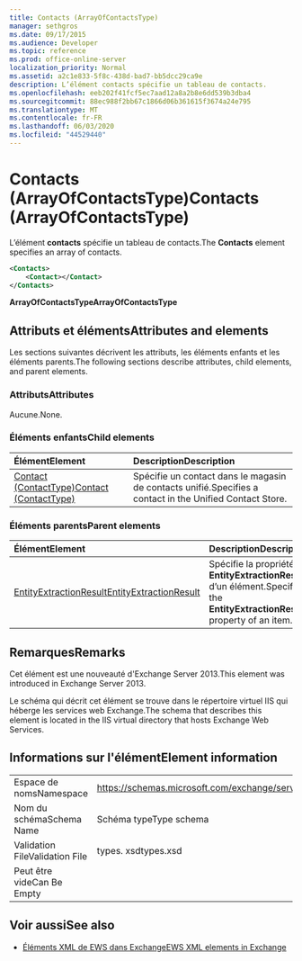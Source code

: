 ```yaml
---
title: Contacts (ArrayOfContactsType)
manager: sethgros
ms.date: 09/17/2015
ms.audience: Developer
ms.topic: reference
ms.prod: office-online-server
localization_priority: Normal
ms.assetid: a2c1e833-5f8c-438d-bad7-bb5dcc29ca9e
description: L’élément contacts spécifie un tableau de contacts.
ms.openlocfilehash: eeb202f41fcf5ec7aad12a8a2b8e6dd539b3dba4
ms.sourcegitcommit: 88ec988f2bb67c1866d06b361615f3674a24e795
ms.translationtype: MT
ms.contentlocale: fr-FR
ms.lasthandoff: 06/03/2020
ms.locfileid: "44529440"
---
```

# <a name="contacts-arrayofcontactstype"></a><span data-ttu-id="a4b4d-103">Contacts (ArrayOfContactsType)</span><span class="sxs-lookup"><span data-stu-id="a4b4d-103">Contacts (ArrayOfContactsType)</span></span>

<span data-ttu-id="a4b4d-104">L’élément **contacts** spécifie un tableau de contacts.</span><span class="sxs-lookup"><span data-stu-id="a4b4d-104">The **Contacts** element specifies an array of contacts.</span></span> 
  
```XML
<Contacts>
    <Contact></Contact>
</Contacts>
```

 <span data-ttu-id="a4b4d-105">**ArrayOfContactsType**</span><span class="sxs-lookup"><span data-stu-id="a4b4d-105">**ArrayOfContactsType**</span></span>
## <a name="attributes-and-elements"></a><span data-ttu-id="a4b4d-106">Attributs et éléments</span><span class="sxs-lookup"><span data-stu-id="a4b4d-106">Attributes and elements</span></span>

<span data-ttu-id="a4b4d-107">Les sections suivantes décrivent les attributs, les éléments enfants et les éléments parents.</span><span class="sxs-lookup"><span data-stu-id="a4b4d-107">The following sections describe attributes, child elements, and parent elements.</span></span>
  
### <a name="attributes"></a><span data-ttu-id="a4b4d-108">Attributs</span><span class="sxs-lookup"><span data-stu-id="a4b4d-108">Attributes</span></span>

<span data-ttu-id="a4b4d-109">Aucune.</span><span class="sxs-lookup"><span data-stu-id="a4b4d-109">None.</span></span>
  
### <a name="child-elements"></a><span data-ttu-id="a4b4d-110">Éléments enfants</span><span class="sxs-lookup"><span data-stu-id="a4b4d-110">Child elements</span></span>

|<span data-ttu-id="a4b4d-111">**Élément**</span><span class="sxs-lookup"><span data-stu-id="a4b4d-111">**Element**</span></span>|<span data-ttu-id="a4b4d-112">**Description**</span><span class="sxs-lookup"><span data-stu-id="a4b4d-112">**Description**</span></span>|
|:-----|:-----|
|[<span data-ttu-id="a4b4d-113">Contact (ContactType)</span><span class="sxs-lookup"><span data-stu-id="a4b4d-113">Contact (ContactType)</span></span>](contact-contacttype.md) <br/> |<span data-ttu-id="a4b4d-114">Spécifie un contact dans le magasin de contacts unifié.</span><span class="sxs-lookup"><span data-stu-id="a4b4d-114">Specifies a contact in the Unified Contact Store.</span></span>  <br/> |
   
### <a name="parent-elements"></a><span data-ttu-id="a4b4d-115">Éléments parents</span><span class="sxs-lookup"><span data-stu-id="a4b4d-115">Parent elements</span></span>

|<span data-ttu-id="a4b4d-116">**Élément**</span><span class="sxs-lookup"><span data-stu-id="a4b4d-116">**Element**</span></span>|<span data-ttu-id="a4b4d-117">**Description**</span><span class="sxs-lookup"><span data-stu-id="a4b4d-117">**Description**</span></span>|
|:-----|:-----|
|[<span data-ttu-id="a4b4d-118">EntityExtractionResult</span><span class="sxs-lookup"><span data-stu-id="a4b4d-118">EntityExtractionResult</span></span>](entityextractionresult.md) <br/> |<span data-ttu-id="a4b4d-119">Spécifie la propriété **EntityExtractionResult** d’un élément.</span><span class="sxs-lookup"><span data-stu-id="a4b4d-119">Specifies the **EntityExtractionResult** property of an item.</span></span>  <br/> |
   
## <a name="remarks"></a><span data-ttu-id="a4b4d-120">Remarques</span><span class="sxs-lookup"><span data-stu-id="a4b4d-120">Remarks</span></span>

<span data-ttu-id="a4b4d-121">Cet élément est une nouveauté d'Exchange Server 2013.</span><span class="sxs-lookup"><span data-stu-id="a4b4d-121">This element was introduced in Exchange Server 2013.</span></span>
  
<span data-ttu-id="a4b4d-122">Le schéma qui décrit cet élément se trouve dans le répertoire virtuel IIS qui héberge les services web Exchange.</span><span class="sxs-lookup"><span data-stu-id="a4b4d-122">The schema that describes this element is located in the IIS virtual directory that hosts Exchange Web Services.</span></span>
  
## <a name="element-information"></a><span data-ttu-id="a4b4d-123">Informations sur l'élément</span><span class="sxs-lookup"><span data-stu-id="a4b4d-123">Element information</span></span>

|||
|:-----|:-----|
|<span data-ttu-id="a4b4d-124">Espace de noms</span><span class="sxs-lookup"><span data-stu-id="a4b4d-124">Namespace</span></span>  <br/> |https://schemas.microsoft.com/exchange/services/2006/types  <br/> |
|<span data-ttu-id="a4b4d-125">Nom du schéma</span><span class="sxs-lookup"><span data-stu-id="a4b4d-125">Schema Name</span></span>  <br/> |<span data-ttu-id="a4b4d-126">Schéma type</span><span class="sxs-lookup"><span data-stu-id="a4b4d-126">Type schema</span></span>  <br/> |
|<span data-ttu-id="a4b4d-127">Validation File</span><span class="sxs-lookup"><span data-stu-id="a4b4d-127">Validation File</span></span>  <br/> |<span data-ttu-id="a4b4d-128">types. xsd</span><span class="sxs-lookup"><span data-stu-id="a4b4d-128">types.xsd</span></span>  <br/> |
|<span data-ttu-id="a4b4d-129">Peut être vide</span><span class="sxs-lookup"><span data-stu-id="a4b4d-129">Can Be Empty</span></span>  <br/> ||
   
## <a name="see-also"></a><span data-ttu-id="a4b4d-130">Voir aussi</span><span class="sxs-lookup"><span data-stu-id="a4b4d-130">See also</span></span>



- [<span data-ttu-id="a4b4d-131">Éléments XML de EWS dans Exchange</span><span class="sxs-lookup"><span data-stu-id="a4b4d-131">EWS XML elements in Exchange</span></span>](ews-xml-elements-in-exchange.md)

